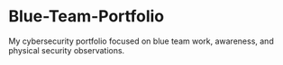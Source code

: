 # Blue-Team-Portfolio
My cybersecurity portfolio focused on blue team work, awareness, and physical security observations.
